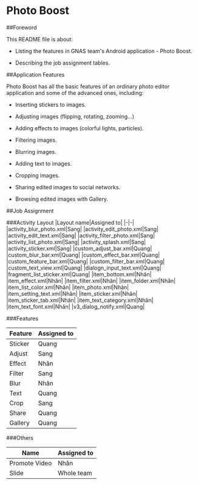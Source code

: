 # Photo Boost
##Foreword

This README file is about:

* Listing the features in GNAS team's Android application - Photo Boost.

* Describing the job assignment tables.

##Application Features

Photo Boost has all the basic features of an ordinary photo editor application and some of the advanced ones, including:

* Inserting stickers to images.

* Adjusting images (flipping, rotating, zooming...)

* Adding effects to images (colorful lights, particles).

* Filtering images.

* Blurring images.

* Adding text to images.

* Cropping images.

* Sharing edited images to social networks.

* Browsing edited images with Gallery.

##Job Assignment

###Activity Layout
|Layout name|Assigned to|
|-|-|
|activity_blur_photo.xml|Sang|
|activity_edit_photo.xml|Sang|
|activity_edit_text.xml|Sang|
|activity_filter_photo.xml|Sang|
|activity_list_photo.xml|Sang|
|activity_splash.xml|Sang|
|activity_sticker.xml|Sang|
|custom_adjust_bar.xml|Quang|
|custom_blur_bar.xml|Quang|
|custom_effect_bar.xml|Quang|
|custom_feature_bar.xml|Quang|
|custom_filter_bar.xml|Quang|
|custom_text_view.xml|Quang|
|dialogn_input_text.xml|Quang|
|fragment_list_sticker.xml|Quang|
|item_bottom.xml|Nhân|
|item_effect.xml|Nhân|
|item_filter.xml|Nhân|
|item_folder.xml|Nhân|
|item_list_color.xml|Nhân|
|item_photo.xml|Nhân|
|item_setting_text.xml|Nhân|
|item_sticker.xml|Nhân|
|item_sticker_tab.xml|Nhân|
|item_text_category.xml|Nhân|
|item_text_font.xml|Nhân|
|v3_dialog_notify.xml|Quang|

###Features

|Feature|Assigned to|
|-|-|
|Sticker|Quang|
|Adjust|Sang|
|Effect|Nhân|
|Filter|Sang|
|Blur|Nhân|
|Text|Quang|
|Crop|Sang|
|Share|Quang|
|Gallery|Quang|


###Others

|Name|Assigned to|
|-|-|
|Promote Video|Nhân|
|Slide|Whole team|
